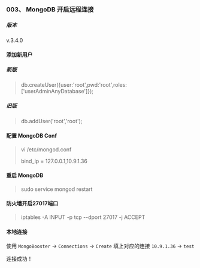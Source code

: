 ### 003、 MongoDB 开启远程连接

##### 版本

v.3.4.0

#### 添加新用户

##### 新版

> db.createUser({user:'root',pwd:'root',roles:['userAdminAnyDatabase']});

##### 旧版

> db.addUser('root','root');

#### 配置 MongoDB Conf

> vi /etc/mongod.conf
>
> bind_ip = 127.0.0.1,10.9.1.36

#### 重启 MongoDB

> sudo service mongod restart

#### 防火墙开启27017端口

> iptables -A INPUT -p tcp --dport 27017 -j ACCEPT

#### 本地连接

使用 `MongoBooster` -> `Connections` -> `Create`  填上对应的连接 `10.9.1.36`  -> `test`



连接成功！